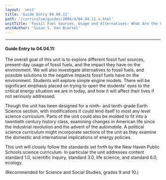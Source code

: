 ```yaml
---
layout: 'unit'
title: 'Guide Entry 04.04.11'
path: '/curriculum/guides/2004/4/04.04.11.x.html'
unitTitle: 'Fossil Fuel Sources, Usage and Alternatives: What Are the Options?'
unitAuthor: 'Susan S. Van Biersel'
---
```


<body>
<hr/>
 <h4>
  Guide Entry to 04.04.11:
 </h4>
 <p>
  The overall goal of this unit is to explore different fossil fuel sources, present-day usage of fossil fuels, and the impact they have on the environment. We will also investigate alternatives to fossil fuels, and possible solutions to the negative impacts fossil fuels have on the environment. Students will explore simple engine models. There will be significant emphasis placed on trying to open the students' eyes to the critical energy situation we are in today, and how it will affect their lives if not seriously addressed.
 </p>
<p>
  Though the unit has been designed for a ninth- and tenth-grade Earth Science section, with modifications it could lend itself to most any level science curriculum. Parts of the unit could also be molded to fit into a twentieth century history class, examining changes in American life since the industrial revolution and the advent of the automobile. A political science curriculum might incorporate sections of the unit as they examine the domestic and international implications of energy policies.
 </p>
<p>
  This unit will closely follow the standards set forth by the New Haven Public Schools science curriculum. In particular the unit addresses content standard 1.0, scientific inquiry, standard 3.0, life science, and standard 6.0, ecology.
 </p>
<p>
  (Recommended for Science and Social Studies, grades 9 and 10.)
 </p>

</body>
